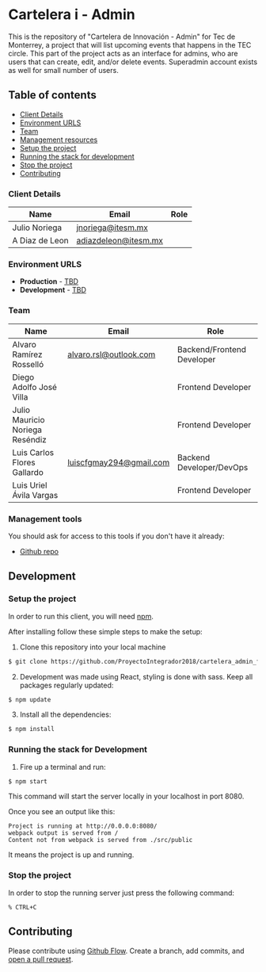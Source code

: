 # Cartelera i - Admin

This is the repository of "Cartelera de Innovación - Admin" for Tec de Monterrey,
a project that will list upcoming events that happens in the TEC circle. This
part of the project acts as an interface for admins, who are users that can create,
edit, and/or delete events. Superadmin account exists as well for small number of users.

## Table of contents

* [Client Details](#client-details)
* [Environment URLS](#environment-urls)
* [Team](#team)
* [Management resources](#management-resources)
* [Setup the project](#setup-the-project)
* [Running the stack for development](#running-the-stack-for-development)
* [Stop the project](#stop-the-project)
* [Contributing](#contributing)


### Client Details

| Name               | Email                 | Role |
| ------------------ | --------------------- | ---- |
| Julio Noriega      | jnoriega@itesm.mx     |      |
| A Diaz de Leon     | adiazdeleon@itesm.mx  |      |


### Environment URLS

* **Production** - [TBD](TBD)
* **Development** - [TBD](TBD)

### Team

| Name                             | Email                   | Role                       |
| -------------------------------- | ----------------------- | -------------------------- |
| Alvaro Ramírez Rosselló          | alvaro.rsl@outlook.com  | Backend/Frontend Developer |
| Diego Adolfo José Villa          |                         | Frontend Developer         |
| Julio Mauricio Noriega Reséndiz  |                         | Frontend Developer         |
| Luis Carlos Flores Gallardo      | luiscfgmay294@gmail.com | Backend Developer/DevOps   |
| Luis Uriel Ávila Vargas          |                         | Frontend Developer         |

### Management tools

You should ask for access to this tools if you don't have it already:

* [Github repo](https://github.com/ProyectoIntegrador2018/cartelera_admin_frontend)
<!-- * [Backlog]() -->
<!-- * [Heroku](https://cartelera-api.herokuapp.com/) -->
<!-- * [Documentation]() -->

## Development

### Setup the project

In order to run this client, you will need [npm](https://www.npmjs.com/).

After installing follow these simple steps to make the setup:

1. Clone this repository into your local machine

```bash
$ git clone https://github.com/ProyectoIntegrador2018/cartelera_admin_frontend
```
2. Development was made using React, styling is done with sass. Keep all packages regularly updated:

```bash
$ npm update
```

3. Install all the dependencies:

```bash
$ npm install
```

### Running the stack for Development

1. Fire up a terminal and run:

```bash
$ npm start
```

This command will start the server locally in your localhost in port 8080.

Once you see an output like this:

```
Project is running at http://0.0.0.0:8080/
webpack output is served from /
Content not from webpack is served from ./src/public
```

It means the project is up and running.

### Stop the project

In order to stop the running server just press the following command:

```
% CTRL+C
```

## Contributing

Please contribute using [Github Flow](https://guides.github.com/introduction/flow/). Create a branch, add commits, and [open a pull request](https://github.com/ProyectoIntegrador2018/cartelera_admin_frontend).
